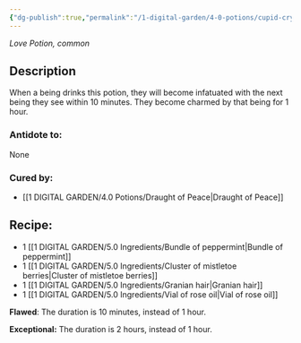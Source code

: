 ```yaml
---
{"dg-publish":true,"permalink":"/1-digital-garden/4-0-potions/cupid-crystals-love/","tags":["potion","love","common"]}
---
```


*Love Potion, common* 

## Description
When a being drinks this potion, they will become infatuated with the next being they see within 10 minutes. They become charmed by that being for 1 hour.

### Antidote to: 
None

### Cured by:
- [[1 DIGITAL GARDEN/4.0 Potions/Draught of Peace\|Draught of Peace]]

## Recipe:

- 1 [[1 DIGITAL GARDEN/5.0 Ingredients/Bundle of peppermint\|Bundle of peppermint]]
- 1 [[1 DIGITAL GARDEN/5.0 Ingredients/Cluster of mistletoe berries\|Cluster of mistletoe berries]]
- 1 [[1 DIGITAL GARDEN/5.0 Ingredients/Granian hair\|Granian hair]]
- 1 [[1 DIGITAL GARDEN/5.0 Ingredients/Vial of rose oil\|Vial of rose oil]]

**Flawed**:
The duration is 10 minutes, instead of 1 hour.

**Exceptional:** 
The duration is 2 hours, instead of 1 hour.